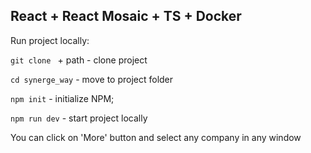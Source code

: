 ## React + React Mosaic + TS + Docker

Run project locally:

`git clone ` + path - clone project

`cd synerge_way` - move to project folder

`npm init` - initialize NPM;

`npm run dev` - start project locally


You can click on 'More' button and select any company in any window